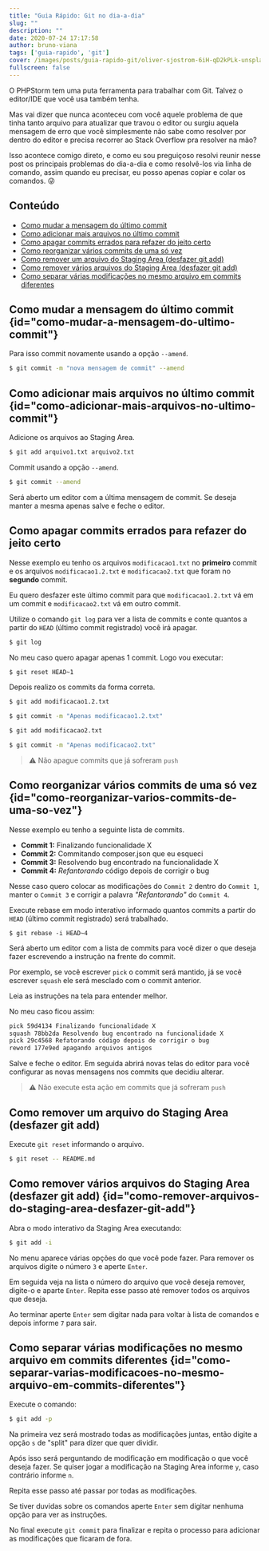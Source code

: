 ```yaml
---
title: "Guia Rápido: Git no dia-a-dia"
slug: ""
description: ""
date: 2020-07-24 17:17:58
author: bruno-viana
tags: ['guia-rapido', 'git']
cover: /images/posts/guia-rapido-git/oliver-sjostrom-6iH-qD2kPLk-unsplash.jpg
fullscreen: false
---
```

O PHPStorm tem uma puta ferramenta para trabalhar com Git. Talvez o editor/IDE que você usa também tenha.

Mas vai dizer que nunca aconteceu com você aquele problema de que tinha tanto arquivo para atualizar que travou o editor ou surgiu aquela mensagem de erro que você simplesmente não sabe como resolver por dentro do editor e precisa recorrer ao Stack Overflow pra resolver na mão?

Isso acontece comigo direto, e como eu sou preguiçoso resolvi reunir nesse post os principais problemas do dia-a-dia e como resolvê-los via linha de comando, assim quando eu precisar, eu posso apenas copiar e colar os comandos. :stuck_out_tongue_winking_eye:

## Conteúdo

- [Como mudar a mensagem do último commit](#como-mudar-a-mensagem-do-ultimo-commit)
- [Como adicionar mais arquivos no último commit](#como-adicionar-mais-arquivos-no-ultimo-commit)
- [Como apagar commits errados para refazer do jeito certo](#como-apagar-commits-errados-para-refazer-do-jeito-certo)
- [Como reorganizar vários commits de uma só vez](#como-reorganizar-varios-commits-de-uma-so-vez)
- [Como remover um arquivo do Staging Area (desfazer git add)](#como-remover-um-arquivo-do-staging-area-desfazer-git-add)
- [Como remover vários arquivos do Staging Area (desfazer git add)](#como-remover-arquivos-do-staging-area-desfazer-git-add)
- [Como separar várias modificações no mesmo arquivo em commits diferentes](#como-separar-varias-modificacoes-no-mesmo-arquivo-em-commits-diferentes)

## Como mudar a mensagem do último commit {id="como-mudar-a-mensagem-do-ultimo-commit"}

Para isso commit novamente usando a opção `--amend`.

```bash
$ git commit -m "nova mensagem de commit" --amend
```

## Como adicionar mais arquivos no último commit {id="como-adicionar-mais-arquivos-no-ultimo-commit"}

Adicione os arquivos ao Staging Area.

```bash
$ git add arquivo1.txt arquivo2.txt
```

Commit usando a opção `--amend`.

```bash
$ git commit --amend
```

Será aberto um editor com a última mensagem de commit. Se deseja manter a mesma apenas salve e feche o editor.


## Como apagar commits errados para refazer do jeito certo

Nesse exemplo eu tenho os arquivos `modificacao1.txt` no **primeiro** commit e os arquivos `modificacao1.2.txt` e `modificacao2.txt` que foram no **segundo** commit. 

Eu quero desfazer este último commit para que `modificacao1.2.txt` vá em um commit e `modificacao2.txt` vá em outro commit.

Utilize o comando `git log` para ver a lista de commits e conte quantos a partir do `HEAD` (último commit registrado) você irá apagar.

```bash
$ git log
```

No meu caso quero apagar apenas 1 commit. Logo vou executar:

```bash
$ git reset HEAD~1
```

Depois realizo os commits da forma correta.

```bash
$ git add modificacao1.2.txt

$ git commit -m "Apenas modificacao1.2.txt"

$ git add modificacao2.txt

$ git commit -m "Apenas modificacao2.txt"
```

> :warning: Não apague commits que já sofreram `push`

## Como reorganizar vários commits de uma só vez {id="como-reorganizar-varios-commits-de-uma-so-vez"}

Nesse exemplo eu tenho a seguinte lista de commits.

- **Commit 1:** Finalizando funcionalidade X
- **Commit 2:** Commitando composer.json que eu esqueci
- **Commit 3:** Resolvendo bug encontrado na funcionalidade X
- **Commit 4:** *Refantorando* código depois de corrigir o bug

Nesse caso quero colocar as modificações do `Commit 2` dentro do `Commit 1`, manter o `Commit 3` e corrigir a palavra *"Refantorando"* do `Commit 4`.

Execute rebase em modo interativo informado quantos commits a partir do `HEAD` (último commit registrado) será trabalhado.

```
$ git rebase -i HEAD~4
```

Será aberto um editor com a lista de commits para você dizer o que deseja fazer escrevendo a instrução na frente do commit. 

Por exemplo, se você escrever `pick` o commit será mantido, já se você escrever `squash` ele será mesclado com o commit anterior.

Leia as instruções na tela para entender melhor.

No meu caso ficou assim:

```bash
pick 59d4134 Finalizando funcionalidade X
squash 78bb2da Resolvendo bug encontrado na funcionalidade X
pick 29c4568 Refatorando código depois de corrigir o bug
reword 177e9ed apagando arquivos antigos
```

Salve e feche o editor. Em seguida abrirá novas telas do editor para você configurar as novas mensagens nos commits que decidiu alterar.

> :warning: Não execute esta ação em commits que já sofreram `push`

## Como remover um arquivo do Staging Area (desfazer git add)

Execute `git reset` informando o arquivo.

```bash
$ git reset -- README.md
```

## Como remover vários arquivos do Staging Area (desfazer git add) {id="como-remover-arquivos-do-staging-area-desfazer-git-add"}

Abra o modo interativo da Staging Area executando:

```bash
$ git add -i
```

No menu aparece várias opções do que você pode fazer. Para remover os arquivos digite o número `3` e aperte `Enter`.

Em seguida veja na lista o número do arquivo que você deseja remover, digite-o e aparte `Enter`. Repita esse passo até remover todos os arquivos que deseja.

Ao terminar aperte `Enter` sem digitar nada para voltar à lista de comandos e depois informe `7` para sair.

## Como separar várias modificações no mesmo arquivo em commits diferentes {id="como-separar-varias-modificacoes-no-mesmo-arquivo-em-commits-diferentes"}

Execute o comando:

```bash
$ git add -p
```

Na primeira vez será mostrado todas as modificações juntas, então digite a opção `s` de "split" para dizer que quer dividir.

Após isso será perguntando de modificação em modificação o que você deseja fazer. Se quiser jogar a modificação na Staging Area informe `y`, caso contrário informe `n`.

Repita esse passo até passar por todas as modificações.

Se tiver duvidas sobre os comandos aperte `Enter` sem digitar nenhuma opção para ver as instruções.

No final execute `git commit` para finalizar e repita o processo para adicionar as modificações que ficaram de fora.